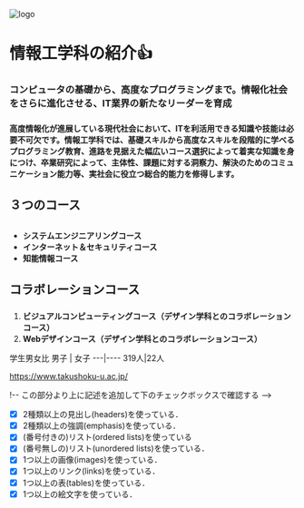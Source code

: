 ![logo](logo.png)



# 情報工学科の紹介:+1:

<!-- Markdown記法を使って学科の紹介ページを作る -->
### コンピュータの基礎から、高度なプログラミングまで。情報化社会をさらに進化させる、IT業界の新たなリーダーを育成  <h3>
#### 高度情報化が進展している現代社会において、ITを利活用できる知識や技能は必要不可欠です。情報工学科では、基礎スキルから高度なスキルを段階的に学べるプログラミング教育、進路を見据えた幅広いコース選択によって着実な知識を身につけ、卒業研究によって、主体性、課題に対する洞察力、解決のためのコミュニケーション能力等、実社会に役立つ総合的能力を修得します。<h4>

## ３つのコース <h2>
 * __システムエンジニアリングコース__
 * __インターネット＆セキュリティコース__
 * __知能情報コース__

## コラボレーションコース<h3>

1. **ビジュアルコンピューティングコース（デザイン学科とのコラボレーションコース）**
2. **Webデザインコース（デザイン学科とのコラボレーションコース）**


学生男女比
男子 | 女子
---|----
319人|22人

https://www.takushoku-u.ac.jp/

!-- この部分より上に記述を追加して下のチェックボックスで確認する -->
- [x] 2種類以上の見出し(headers)を使っている．
- [x] 2種類以上の強調(emphasis)を使っている．
- [x] (番号付きの)リスト(ordered lists)を使っている
- [x] (番号無しの)リスト(unordered lists)を使っている．
- [x] 1つ以上の画像(images)を使っている．
- [x] 1つ以上のリンク(links)を使っている．
- [x] 1つ以上の表(tables)を使っている．
- [x] 1つ以上の絵文字を使っている．
